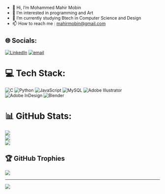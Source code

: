 - 👋 Hi, I’m Mohammed Mahir Mobin 
- 👀 I’m interested in programming and Art
- 🌱 I’m currently studying Btech in Computer Science and Design 
- 📫 How to reach me : mahirmobin@gmail.com

## 🌐 Socials:
[![LinkedIn](https://img.shields.io/badge/LinkedIn-%230077B5.svg?logo=linkedin&logoColor=white)](https://linkedin.com/in/mahirmobin) [![email](https://img.shields.io/badge/Email-D14836?logo=gmail&logoColor=white)](mailto:mahirmobin@gmail.com) 

# 💻 Tech Stack:
![C](https://img.shields.io/badge/c-%2300599C.svg?style=for-the-badge&logo=c&logoColor=white) ![Python](https://img.shields.io/badge/python-3670A0?style=for-the-badge&logo=python&logoColor=ffdd54) ![JavaScript](https://img.shields.io/badge/javascript-%23323330.svg?style=for-the-badge&logo=javascript&logoColor=%23F7DF1E) ![MySQL](https://img.shields.io/badge/mysql-4479A1.svg?style=for-the-badge&logo=mysql&logoColor=white) ![Adobe Illustrator](https://img.shields.io/badge/adobe%20illustrator-%23FF9A00.svg?style=for-the-badge&logo=adobe%20illustrator&logoColor=white) ![Adobe InDesign](https://img.shields.io/badge/Adobe%20InDesign-49021F?style=for-the-badge&logo=adobeindesign&logoColor=FF3366) ![Blender](https://img.shields.io/badge/blender-%23F5792A.svg?style=for-the-badge&logo=blender&logoColor=white)
# 📊 GitHub Stats:
![](https://github-readme-stats.vercel.app/api?username=mahirmobin&theme=dark&hide_border=false&include_all_commits=false&count_private=false)<br/>
![](https://nirzak-streak-stats.vercel.app/?user=mahirmobin&theme=dark&hide_border=false)<br/>
![](https://github-readme-stats.vercel.app/api/top-langs/?username=mahirmobin&theme=dark&hide_border=false&include_all_commits=false&count_private=false&layout=compact)

## 🏆 GitHub Trophies
![](https://github-profile-trophy.vercel.app/?username=mahirmobin&theme=radical&no-frame=false&no-bg=true&margin-w=4)

---
[![](https://visitcount.itsvg.in/api?id=mahirmobin&icon=0&color=6)](https://visitcount.itsvg.in)

<!-- Proudly created with GPRM ( https://gprm.itsvg.in ) -->
